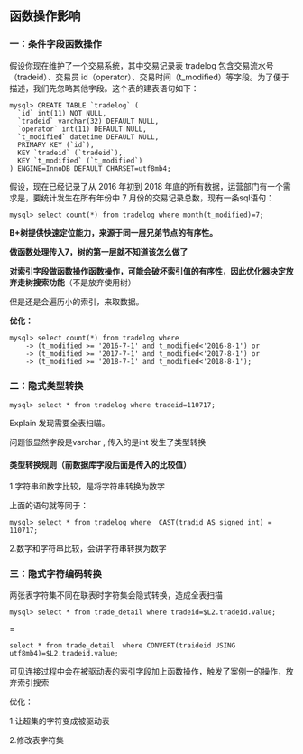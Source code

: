 ## 函数操作影响

### 一：条件字段函数操作

假设你现在维护了一个交易系统，其中交易记录表 tradelog 包含交易流水号（tradeid）、交易员 id（operator）、交易时间（t_modified）等字段。为了便于描述，我们先忽略其他字段。这个表的建表语句如下：

```mysql
mysql> CREATE TABLE `tradelog` (
  `id` int(11) NOT NULL,
  `tradeid` varchar(32) DEFAULT NULL,
  `operator` int(11) DEFAULT NULL,
  `t_modified` datetime DEFAULT NULL,
  PRIMARY KEY (`id`),
  KEY `tradeid` (`tradeid`),
  KEY `t_modified` (`t_modified`)
) ENGINE=InnoDB DEFAULT CHARSET=utf8mb4;
```

假设，现在已经记录了从 2016 年初到 2018 年底的所有数据，运营部门有一个需求是，要统计发生在所有年份中 7 月份的交易记录总数，现有一条sql语句：

```
mysql> select count(*) from tradelog where month(t_modified)=7;
```

**B+树提供快速定位能力，来源于同一层兄弟节点的有序性。**

**做函数处理传入7，树的第一层就不知道该怎么做了**

**对索引字段做函数操作函数操作，可能会破坏索引值的有序性，因此优化器决定放弃走树搜索功能**（不是放弃使用树）

但是还是会遍历小的索引，来取数据。

**优化：**

```mysql
mysql> select count(*) from tradelog where
    -> (t_modified >= '2016-7-1' and t_modified<'2016-8-1') or
    -> (t_modified >= '2017-7-1' and t_modified<'2017-8-1') or 
    -> (t_modified >= '2018-7-1' and t_modified<'2018-8-1');
```



### 二：隐式类型转换

```mysql
mysql> select * from tradelog where tradeid=110717;
```

Explain 发现需要全表扫瞄。

问题很显然字段是varchar , 传入的是int 发生了类型转换

#### 类型转换规则（前数据库字段后面是传入的比较值）

1.字符串和数字比较，是将字符串转换为数字

上面的语句就等同于：

```mysql
mysql> select * from tradelog where  CAST(tradid AS signed int) = 110717;
```

2.数字和字符串比较，会讲字符串转换为数字



### 三：隐式字符编码转换

两张表字符集不同在联表时字符集会隐式转换，造成全表扫描

```mysql
mysql> select * from trade_detail where tradeid=$L2.tradeid.value; 
```

=

```mysql
select * from trade_detail  where CONVERT(traideid USING utf8mb4)=$L2.tradeid.value; 
```

可见连接过程中会在被驱动表的索引字段加上函数操作，触发了案例一的操作，放弃索引搜索

优化：

1.让超集的字符变成被驱动表

2.修改表字符集